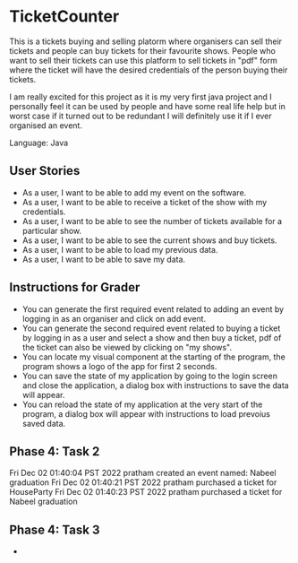 # TicketCounter
This is a tickets buying and selling platorm where organisers can sell their tickets
and people can buy tickets for their favourite shows. People who want to 
sell their tickets can use this platform to sell tickets in "pdf"
 form where the ticket will have the desired credentials of the person buying their tickets.

I am really excited for this project as it is my very first java project and I personally feel it 
can be used by people and have some real life help but in worst case if it turned out to be redundant I will 
definitely use it if I ever organised an event.

Language: Java

## User Stories

- As a user, I want to be able to add my event on the software.
- As a user, I want to be able to receive a ticket of the show with my credentials.
- As a user, I want to be able to see the number of tickets available for a particular show.
- As a user, I want to be able to see the current shows and buy tickets.
- As a user, I want to be able to load my previous data.
- As a user, I want to be able to save my data.

## Instructions for Grader

- You can generate the first required event related to adding an event by logging in 
  as an organiser and click on add event.
- You can generate the second required event related to buying a ticket by logging in
  as a user and select a show and then buy a ticket, pdf of the ticket can also be viewed 
  by clicking on "my shows".
- You can locate my visual component at the starting of the program, the program 
  shows a logo of the app for first 2 seconds.
- You can save the state of my application by going to the login screen and close the application,
  a dialog box with instructions to save the data will appear.
- You can reload the state of my application at the very start of the program, a dialog
  box will appear with instructions to load prevoius saved data.

## Phase 4: Task 2

Fri Dec 02 01:40:04 PST 2022
pratham created an event named: Nabeel graduation
Fri Dec 02 01:40:21 PST 2022
pratham purchased a ticket for HouseParty
Fri Dec 02 01:40:23 PST 2022
pratham purchased a ticket for Nabeel graduation

## Phase 4: Task 3

- 
